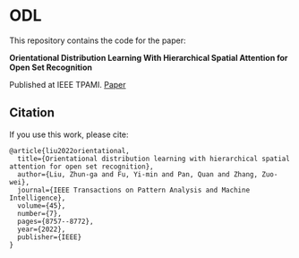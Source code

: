 # ODL

This repository contains the code for the paper:

**Orientational Distribution Learning With Hierarchical Spatial Attention for Open Set Recognition**

Published at IEEE TPAMI. [Paper](https://ieeexplore.ieee.org/document/9978641)

## Citation
If you use this work, please cite:

```text
@article{liu2022orientational,
  title={Orientational distribution learning with hierarchical spatial attention for open set recognition},
  author={Liu, Zhun-ga and Fu, Yi-min and Pan, Quan and Zhang, Zuo-wei},
  journal={IEEE Transactions on Pattern Analysis and Machine Intelligence},
  volume={45},
  number={7},
  pages={8757--8772},
  year={2022},
  publisher={IEEE}
}
```
